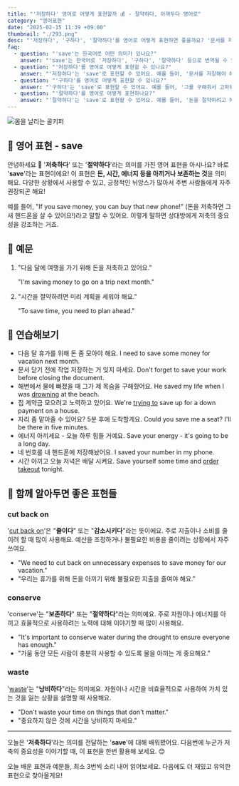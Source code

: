 ```yaml
---
title: "'저장하다' 영어로 어떻게 표현할까 ️💰 - 절약하다, 아껴두다 영어로"
category: "영어표현"
date: "2025-02-15 11:39 +09:00"
thumbnail: "./293.png"
desc: "'저장하다', '구하다', '절약하다'를 영어로 어떻게 표현하면 좋을까요? '문서를 저장해야 해'라는 문장을 영어로 어떻게 말할 수 있을까요? '그를 구해줘서 고마워'와 같은 표현은 영어로 어떻게 바꿀 수 있을까요? '돈을 절약하려고 해'를 영어로 표현하는 법을 배워봅시다. 다양한 예문을 통해서 연습하고 본인의 표현으로 만들어 보세요."
faq:
  - question: "'save'는 한국어로 어떤 의미가 있나요?"
    answer: "'save'는 한국어로 '저장하다', '구하다', '절약하다' 등으로 번역될 수 있습니다."
  - question: "'저장하다'를 영어로 어떻게 표현할 수 있나요?"
    answer: "'저장하다'는 'save'로 표현할 수 있어요. 예를 들어, '문서를 저장해야 해'는 'I need to save the document'라고 말할 수 있어요."
  - question: "'구하다'를 영어로 어떻게 표현할 수 있나요?"
    answer: "'구하다'는 'save'로 표현할 수 있어요. 예를 들어, '그를 구해줘서 고마워'는 'Thank you for saving him'이라고 말할 수 있어요."
  - question: "'절약하다'를 영어로 어떻게 표현하나요?"
    answer: "'절약하다'는 'save'로 표현할 수 있어요. 예를 들어, '돈을 절약하려고 해'는 'I’m trying to save money'라고 말할 수 있어요."
---
```


![몸을 날리는 골키퍼](./293-1.jpg)

## 🌟 영어 표현 - save

안녕하세요 👋 '**저축하다**' 또는 '**절약하다**'라는 의미를 가진 영어 표현을 아시나요? 바로 '**save**'라는 표현이에요! 이 표현은 **돈, 시간, 에너지 등을 아끼거나 보존하는 것**을 의미해요. 다양한 상황에서 사용할 수 있고, 긍정적인 뉘앙스가 많아서 주변 사람들에게 자주 권장되곤 해요!

예를 들어, "If you save money, you can buy that new phone!" (돈을 저축하면 그 새 핸드폰을 살 수 있어요!)라고 말할 수 있어요. 이렇게 말하면 상대방에게 저축의 중요성을 강조하는 거죠.

## 📖 예문

1. "다음 달에 여행을 가기 위해 돈을 저축하고 있어요."

   "I'm saving money to go on a trip next month."

2. "시간을 절약하려면 미리 계획을 세워야 해요."

   "To save time, you need to plan ahead."

## 💬 연습해보기

<ul data-interactive-list>
  <li data-interactive-item>
    <span data-toggler>다음 달 휴가를 위해 돈 좀 모아야 해요.</span>
    <span data-answer>I need to save some money for vacation next month.</span>
  </li>
  <li data-interactive-item>
    <span data-toggler>문서 닫기 전에 작업 저장하는 거 잊지 마세요.</span>
    <span data-answer>Don't forget to save your work before closing the document.</span>
  </li>
  <li data-interactive-item>
    <span data-toggler>해변에서 물에 빠졌을 때 그가 제 목숨을 구해줬어요.</span>
    <span data-answer>He saved my life when I was <a href="/blog/vocab-1/049.drowning/">drowning</a> at the beach.</span>
  </li>
  <li data-interactive-item>
    <span data-toggler>집 계약금 모으려고 노력하고 있어요.</span>
    <span data-answer>We're <a href="/blog/in-english/117.try-to/">trying to</a> save up for a down payment on a house.</span>
  </li>
  <li data-interactive-item>
    <span data-toggler>자리 좀 맡아줄 수 있어요? 5분 후에 도착할게요.</span>
    <span data-answer>Could you save me a seat? I'll be there in five minutes.</span>
  </li>
  <li data-interactive-item>
    <span data-toggler>에너지 아끼세요 - 오늘 하루 힘들 거예요.</span>
    <span data-answer>Save your energy - it's going to be a long day.</span>
  </li>
  <li data-interactive-item>
    <span data-toggler>네 번호를 내 핸드폰에 저장해놨어요.</span>
    <span data-answer>I saved your number in my phone.</span>
  </li>
  <li data-interactive-item>
    <span data-toggler>시간 아끼고 오늘 저녁은 배달 시켜요.</span>
    <span data-answer>Save yourself some time and <a href="/blog/in-english/066.order-takeout/">order takeout</a> tonight.</span>
  </li>
</ul>

## 🤝 함께 알아두면 좋은 표현들

### cut back on

'[cut back on](/blog/in-english/059.cut-back-on/)'은 "**줄이다**" 또는 "**감소시키다**"라는 뜻이에요. 주로 지출이나 소비를 줄이려 할 때 많이 사용해요. 예산을 조정하거나 불필요한 비용을 줄이려는 상황에서 자주 쓰여요.

- "We need to cut back on unnecessary expenses to save money for our vacation."
- "우리는 휴가를 위해 돈을 아끼기 위해 불필요한 지출을 줄여야 해요."

### conserve

'conserve'는 "**보존하다**" 또는 "**절약하다**"라는 의미예요. 주로 자원이나 에너지를 아끼고 효율적으로 사용하려는 노력에 대해 이야기할 때 많이 사용해요.

- "It's important to conserve water during the drought to ensure everyone has enough."
- "가뭄 동안 모든 사람이 충분히 사용할 수 있도록 물을 아끼는 게 중요해요."

### waste

'[waste](/blog/in-english/260.waste/)'는 "**낭비하다**"라는 의미예요. 자원이나 시간을 비효율적으로 사용하여 가치 있는 것을 잃는 상황을 설명할 때 사용해요.

- "Don't waste your time on things that don't matter."
- "중요하지 않은 것에 시간을 낭비하지 마세요."

---

오늘은 '**저축하다**'라는 의미를 전달하는 '**save**'에 대해 배워봤어요. 다음번에 누군가 저축의 중요성을 이야기할 때, 이 표현을 한번 활용해 보세요. 😊

오늘 배운 표현과 예문들, 최소 3번씩 소리 내어 읽어보세요. 다음에도 더 재밌고 유익한 표현으로 찾아올게요!
